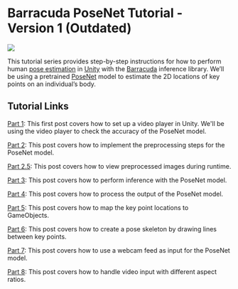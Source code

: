 # Barracuda PoseNet Tutorial - Version 1 (Outdated)

![](https://github.com/cj-mills/christianjmills/raw/master/images/barracuda-posenet-tutorial/part-6/pose_skeleton_480p_90c.gif)

This tutorial series provides step-by-step instructions for how to perform human [pose estimation](https://www.fritz.ai/pose-estimation/) in [Unity](https://unity.com/) with the [Barracuda](https://docs.unity3d.com/Packages/com.unity.barracuda@1.0/manual/index.html) inference library. We’ll be using a pretrained [PoseNet](https://medium.com/tensorflow/real-time-human-pose-estimation-in-the-browser-with-tensorflow-js-7dd0bc881cd5) model to estimate the 2D locations of key points on an individual’s body.

## Tutorial Links

[Part 1](https://christianjmills.com/posts/barracuda-posenet-tutorial/part-1/): This first post covers how to set up a video player in Unity. We'll be using the video player to check the accuracy of the PoseNet model.

[Part 2](https://christianjmills.com/posts/barracuda-posenet-tutorial/part-2/): This post covers how to implement the preprocessing steps for the PoseNet model.

[Part 2.5](https://christianjmills.com/posts/barracuda-posenet-tutorial/part-2-5/): This post covers how to view preprocessed images during runtime.

[Part 3](https://christianjmills.com/posts/barracuda-posenet-tutorial/part-3/): This post covers how to perform inference with the PoseNet model.

[Part 4](https://christianjmills.com/posts/barracuda-posenet-tutorial/part-4/): This post covers how to process the output of the PoseNet model.

[Part 5](https://christianjmills.com/posts/barracuda-posenet-tutorial/part-5/): This post covers how to map the key point locations to GameObjects.

[Part 6](https://christianjmills.com/posts/barracuda-posenet-tutorial/part-6/): This post covers how to create a pose skeleton by drawing lines between key points.

[Part 7](https://christianjmills.com/posts/barracuda-posenet-tutorial/part-7/): This post covers how to use a webcam feed as input for the PoseNet model.

[Part 8](https://christianjmills.com/posts/barracuda-posenet-tutorial/part-8/): This post covers how to handle video input with different aspect ratios.

